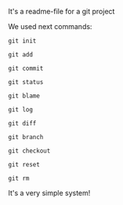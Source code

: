 It's a readme-file for a git project

We used next commands:

`git init`

`git add`

`git commit`

`git status`

`git blame`

`git log`

`git diff`

`git branch`

`git checkout`

`git reset`

`git rm`

It's a very simple system!
